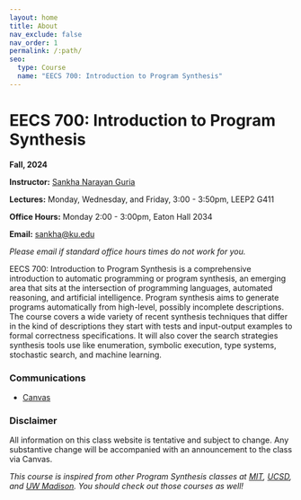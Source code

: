 ```yaml
---
layout: home
title: About
nav_exclude: false
nav_order: 1
permalink: /:path/
seo:
  type: Course
  name: "EECS 700: Introduction to Program Synthesis"
---
```


# EECS 700: Introduction to Program Synthesis

**Fall, 2024**

**Instructor:** [Sankha Narayan Guria](https://sankhs.com)

**Lectures:** Monday, Wednesday, and Friday, 3:00 - 3:50pm, LEEP2 G411

**Office Hours:** Monday 2:00 - 3:00pm, Eaton Hall 2034

**Email:** [sankha@ku.edu](mailto:sankha@ku.edu)

_Please email if standard office hours times do not work for you._

EECS 700: Introduction to Program Synthesis is a comprehensive introduction to automatic programming or program synthesis, an emerging area that sits at the intersection of programming languages, automated reasoning, and artificial intelligence. Program synthesis aims to generate programs automatically from high-level, possibly incomplete descriptions. The course covers a wide variety of recent synthesis techniques that differ in the kind of descriptions they start with tests and input-output examples to formal correctness specifications. It will also cover the search strategies synthesis tools use like enumeration, symbolic execution, type systems, stochastic search, and machine learning.

### Communications

* [Canvas](https://canvas.ku.edu/courses/129458)

### Disclaimer

All information on this class website is tentative and subject to change. Any substantive change will be accompanied with an announcement to the class via Canvas.

_This course is inspired from other Program Synthesis classes at [MIT](https://people.csail.mit.edu/asolar/SynthesisCourse/), [UCSD](https://github.com/nadia-polikarpova/cse291-program-synthesis/), and [UW Madison](https://github.com/lorisdanto/cs703-program-synthesis). You should check out those courses as well!_
